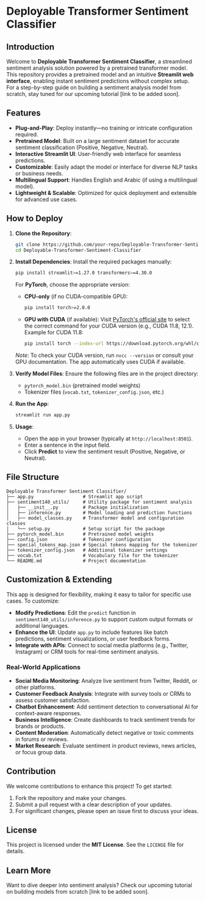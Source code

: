 # Deployable Transformer Sentiment Classifier

## Introduction
Welcome to **Deployable Transformer Sentiment Classifier**, a streamlined sentiment analysis solution powered by a pretrained transformer model. This repository provides a pretrained model and an intuitive **Streamlit web interface**, enabling instant sentiment predictions without complex setup.  
For a step-by-step guide on building a sentiment analysis model from scratch, stay tuned for our upcoming tutorial [link to be added soon].

## Features
- **Plug-and-Play**: Deploy instantly—no training or intricate configuration required.
- **Pretrained Model**: Built on a large sentiment dataset for accurate sentiment classification (Positive, Negative, Neutral).
- **Interactive Streamlit UI**: User-friendly web interface for seamless predictions.
- **Customizable**: Easily adapt the model or interface for diverse NLP tasks or business needs.
- **Multilingual Support**: Handles English and Arabic (if using a multilingual model).
- **Lightweight & Scalable**: Optimized for quick deployment and extensible for advanced use cases.

## How to Deploy
1. **Clone the Repository**:
   ```bash
   git clone https://github.com/your-repo/Deployable-Transformer-Sentiment-Classifier.git
   cd Deployable-Transformer-Sentiment-Classifier
   ```

2. **Install Dependencies**:
   Install the required packages manually:
   ```bash
   pip install streamlit>=1.27.0 transformers>=4.30.0
   ```
   For **PyTorch**, choose the appropriate version:
   - **CPU-only** (if no CUDA-compatible GPU):
     ```bash
     pip install torch>=2.0.0
     ```
   - **GPU with CUDA** (if available):
     Visit [PyTorch's official site](https://pytorch.org/get-started/locally/) to select the correct command for your CUDA version (e.g., CUDA 11.8, 12.1). Example for CUDA 11.8:
     ```bash
     pip install torch --index-url https://download.pytorch.org/whl/cu118
     ```
   *Note*: To check your CUDA version, run `nvcc --version` or consult your GPU documentation. The app automatically uses CUDA if available.

3. **Verify Model Files**:
   Ensure the following files are in the project directory:
   - `pytorch_model.bin` (pretrained model weights)
   - Tokenizer files (`vocab.txt`, `tokenizer_config.json`, etc.)

4. **Run the App**:
   ```bash
   streamlit run app.py
   ```

5. **Usage**:
   - Open the app in your browser (typically at `http://localhost:8501`).
   - Enter a sentence in the input field.
   - Click **Predict** to view the sentiment result (Positive, Negative, or Neutral).

## File Structure
```
Deployable Transformer Sentiment Classifier/
├── app.py                  # Streamlit app script
├── sentiment140_utils/     # Utility package for sentiment analysis
│   ├── __init__.py         # Package initialization
│   ├── inference.py        # Model loading and prediction functions
│   ├── model_classes.py    # Transformer model and configuration classes
│   └── setup.py            # Setup script for the package
├── pytorch_model.bin       # Pretrained model weights
├── config.json             # Tokenizer configuration
├── special_tokens_map.json # Special tokens mapping for the tokenizer
├── tokenizer_config.json   # Additional tokenizer settings
├── vocab.txt               # Vocabulary file for the tokenizer
└── README.md               # Project documentation
```

## Customization & Extending
This app is designed for flexibility, making it easy to tailor for specific use cases. To customize:
- **Modify Predictions**: Edit the `predict` function in `sentiment140_utils/inference.py` to support custom output formats or additional languages.
- **Enhance the UI**: Update `app.py` to include features like batch predictions, sentiment visualizations, or user feedback forms.
- **Integrate with APIs**: Connect to social media platforms (e.g., Twitter, Instagram) or CRM tools for real-time sentiment analysis.

### Real-World Applications
- **Social Media Monitoring**: Analyze live sentiment from Twitter, Reddit, or other platforms.
- **Customer Feedback Analysis**: Integrate with survey tools or CRMs to assess customer satisfaction.
- **Chatbot Enhancement**: Add sentiment detection to conversational AI for context-aware responses.
- **Business Intelligence**: Create dashboards to track sentiment trends for brands or products.
- **Content Moderation**: Automatically detect negative or toxic comments in forums or reviews.
- **Market Research**: Evaluate sentiment in product reviews, news articles, or focus group data.

## Contribution
We welcome contributions to enhance this project! To get started:
1. Fork the repository and make your changes.
2. Submit a pull request with a clear description of your updates.
3. For significant changes, please open an issue first to discuss your ideas.

## License
This project is licensed under the **MIT License**. See the `LICENSE` file for details.

## Learn More
Want to dive deeper into sentiment analysis? Check our upcoming tutorial on building models from scratch [link to be added soon].